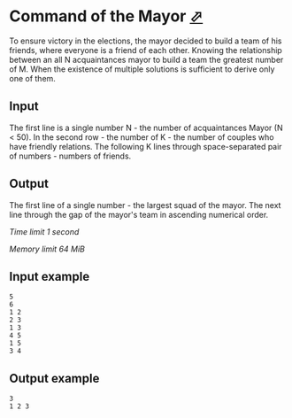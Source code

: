 # Command of the Mayor [⬀](https://www.e-olymp.com/en/problems/41)

To ensure victory in the elections, the mayor decided to build a team of his friends, where everyone is a friend of each other. Knowing the relationship between an all N acquaintances mayor to build a team the greatest number of M. When the existence of multiple solutions is sufficient to derive only one of them.

## Input

The first line is a single number N - the number of acquaintances Mayor (N < 50). In the second row - the number of K - the number of couples who have friendly relations. The following K lines through space-separated pair of numbers - numbers of friends.

## Output

The first line of a single number - the largest squad of the mayor. The next line through the gap of the mayor's team in ascending numerical order.

_Time limit 1 second_

_Memory limit 64 MiB_

## Input example
```
5
6
1 2
2 3
1 3
4 5
1 5
3 4
```

## Output example
```
3
1 2 3
```
